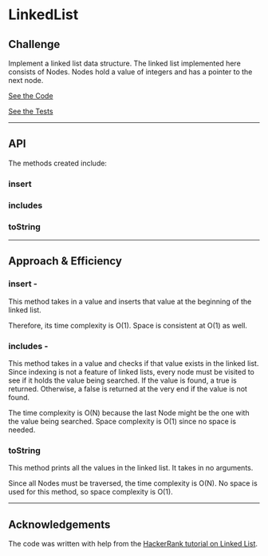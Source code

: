 # LinkedList

## Challenge

Implement a linked list data structure.  The linked list implemented here consists of Nodes.  Nodes hold a value of integers and has a pointer to the next node.

[See the Code](src/main/java/linkedList/LinkedList.java)

[See the Tests](src/test/java/linkedList/LinkedListTest.java)

---

## API

The methods created include:
### insert
### includes
### toString

---

## Approach & Efficiency

### insert - 

This method takes in a value and inserts that value at the beginning of the linked list.  

Therefore, its time complexity is O(1).  Space is consistent at O(1) as well.

### includes - 

This method takes in a value and checks if that value exists in the linked list.  Since indexing is not a feature of linked lists, every node must be visited to see if it holds the value being searched.  If the value is found, a true is returned.  Otherwise, a false is returned at the very end if the value is not found.

The time complexity is O(N) because the last Node might be the one with the value being searched.  Space complexity is O(1) since no space is needed.


### toString

This method prints all the values in the linked list.  It takes in no arguments.

Since all Nodes must be traversed, the time complexity is O(N).  No space is used for this method, so space complexity is O(1).

---

## Acknowledgements

The code was written with help from the [HackerRank tutorial on Linked List](https://www.youtube.com/watch?v=njTh_OwMljA&t=338s).
